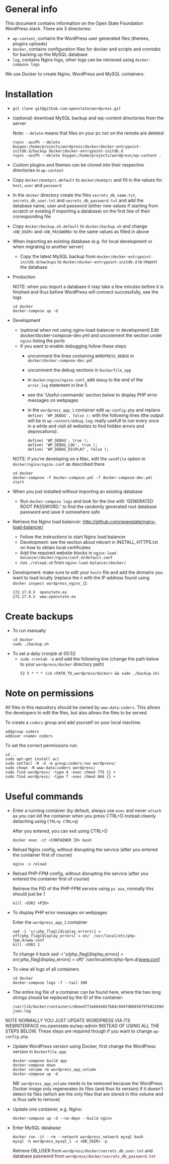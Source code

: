 # General info
This document contains information on the Open State Foundation WordPress stack. There are 3 directories:

- `wp-content`, contains the WordPress user generated files (themes, plugins uploads)
- `docker`, contains configuration files for docker and scripts and crontabs for backing up the MySQL database
- `log`, contains Nginx logs, other logs can be retrieved using `docker-compose logs`

We use Docker to create Nginx, WordPress and MySQL containers.


# Installation
- `git clone git@github.com:openstate/wordpress.git`
- (optional) download MySQL backup and wp-content directories from the server

  Note: `--delete` means that files on your pc not on the remote are deleted
  ```  
  rsync -avzPh --delete Oxygen:/home/projects/wordpress/docker/docker-entrypoint-initdb.d/backup docker/docker-entrypoint-initdb.d
  rsync -avzPh --delete Oxygen:/home/projects/wordpress/wp-content .
  ```
- Custom plugins and themes can be cloned into their respective directories in `wp-content`
- Copy `docker/msmtprc.default` to `docker/msmtprc` and fill in the values for `host`, `user` and `password`
- In the `docker` directory create the files `secrets_db_name.txt`, `secrets_db_user.txt` and `secrets_db_password.txt` and add the database name, user and password (either new values if starting from scratch or existing if importing a database) on the first line of their corresponding file
- Copy `docker/backup.sh.default` to `docker/backup.sh` and change `<DB_USER>` and `<DB_PASSWORD>` to the same values as filled in above
- When importing an existing database (e.g. for local development or when migrating to another server)
  - Copy the latest MySQL backup from `docker/docker-entrypoint-initdb.d/backups` to `docker/docker-entrypoint-initdb.d` to import the database
- Production

  NOTE: when you import a database it may take a few minutes before it is finished and thus before WordPress will connect successfully, see the logs
  ```
  cd docker
  docker-compose up -d
  ```
- Development
  - (optional when not using nginx-load-balancer in development) Edit docker/docker-compose-dev.yml and uncomment the section under `nginx` listing the ports
  - If you want to enable debugging follow these steps
    - uncomment the lines containing `WORDPRESS_DEBUG` in `docker/docker-compose-dev.yml`
    - uncomment the debug sections in `Dockerfile_app`
    - in `docker/nginx/nginx.conf`, add `debug` to the end of the `error_log` statement in line 5
    - see the 'Useful commands' section below to display PHP error messages on webpages
    - in the `wordpress_app_1` container edit `wp-config.php` and replace `define( 'WP_DEBUG', false );` with the following lines (the output will be in `wp-content/debug.log`; really usefull to run every once in a while and visit all websites to find hidden errors and deprecations):

      ```
      define( 'WP_DEBUG', true );
      define( 'WP_DEBUG_LOG', true );
      define( 'WP_DEBUG_DISPLAY', false );
      ```

  
  NOTE: if you're developing on a Mac, edit the `sendfile` option in `docker/nginx/nginx.conf` as described there
  ```
  cd docker
  docker-compose -f docker-compose.yml -f docker-compose-dev.yml start
  ```
- When you just installed without importing an existing database
  - Run `docker-compose logs` and look for the line with 'GENERATED ROOT PASSWORD:' to find the randomly generated root database password and save it somewhere safe

- Retrieve the Nginx load balancer: http://github.com/openstate/nginx-load-balancer/
  - Follow the instructions to start Nginx load balancer
  - Development: see the section about mkcert in INSTALL_HTTPS.txt on how to obtain local certificates
  - Add the required website blocks in `nginx-load-balancer/docker/nginx/conf.d/default.conf`
  - run `./reload.sh` from `nginx-load-balancer/docker/`

- Development: make sure to edit your `hosts` file and add the domains you want to load locally (replace the `X` with the IP address found using `docker inspect wordpress_nginx_1`):
  ```
  172.17.0.X  openstate.eu
  172.17.0.X  www.openstate.eu
  ```


# Create backups
- To run manually
  ```
  cd docker
  sudo ./backup.sh
  ```
- To set a daily cronjob at 05:52
  - `sudo crontab -e` and add the following line (change the path below to your `wordpress/docker` directory path)
    ```
    52 5 * * * (cd <PATH_TO_wordpress/docker> && sudo ./backup.sh)
    ```


# Note on permissions
All files in this repository should be owned by `www-data:coders`. This allows the developers to edit the files, but also allows the files to be served.

To create a `coders` group and add yourself on your local machine:
```
addgroup coders
adduser <name> coders
```

To set the correct permissions run:
```
cd ..
sudo apt-get install acl
sudo setfacl -R -d -m group:coders:rwx wordpress/
sudo chown -R www-data:coders wordpress/
sudo find wordpress/ -type d -exec chmod 775 {} +
sudo find wordpress/ -type f -exec chmod 664 {} +
```


# Useful commands
- Enter a running container (by default, always use `exec` and never `attach` as you can kill the container when you press CTRL+D instead cleanly detaching using `CTRL+p CTRL+q`)

  After you entered, you can exit using CTRL+D
  ```
  docker exec -it <CONTAINER ID> bash
  ```

- Reload Nginx config, without disrupting the service (after you entered the container first of course)
  ```
  nginx -s reload
  ```

- Reload PHP-FPM config, without disrupting the service (after you entered the container first of course)

  Retrieve the PID of the PHP-FPM service using `ps aux`, normally this should just be 1
  ```
  kill -USR2 <PID>
  ```

- To display PHP error messages on webpages

  Enter the `wordpress_app_1` container
  ```
  sed -i 's/;php_flag\[display_errors\] = off/php_flag[display_errors] = on/' /usr/local/etc/php-fpm.d/www.conf
  kill -USR2 1
  ```

  To change it back
  sed -i 's/php_flag\[display_errors\] = on/;php_flag[display_errors] = off/' /usr/local/etc/php-fpm.d/www.conf

- To view all logs of all containers
  ```
  cd docker
  docker-compose logs -f --tail 100
  ```

- The entire log file of a container can be found here, where the two long strings should be replaced
by the ID of the container:
  ```
  /var/lib/docker/containers/dbeed771e6b44017b84c944fd0845679f682269df812046c2f3e4d97185a9312/dbeed771e6b44017b84c944fd0845679f682269df812046c2f3e4d97185a9312-json.log

NOTE NORMALLY YOU JUST UPDATE WORDPRESS VIA ITS WEBINTERFACE mu.openstate.eu/wp-admin INSTEAD OF USING ALL THE STEPS BELOW. These steps are required though if you want to change `wp-config.php`.
- Update WordPress version using Docker, first change the WordPress version in `Dockerfile_app`:
  ```
  docker-compose build app
  docker-compose down
  docker volume rm wordpress_app_volume
  docker-compose up -d
  ```
  NB: `wordpress_app_volume` needs to be removed because the WordPress Docker image only regenerates its files (and thus its version) if it doesn't detect its files (which are the only files that are stored in this volume and is thus safe to remove)

- Update one container, e.g. Nginx:
  ```
  docker-compose up -d --no-deps --build nginx
  ```

- Enter MySQL database:
  ```
  docker run -it --rm --network wordpress_network mysql bash
  mysql -h wordpress_mysql_1 -u <DB_USER> -p
  ```
  
  Retrieve DB_USER from `wordpress/docker/secrets_db_user.txt` and database password from `wordpress/docker/secrets_db_password.txt`
